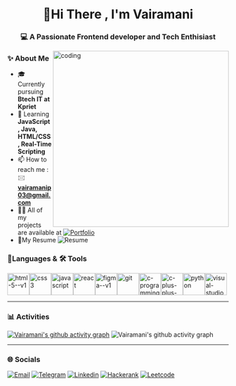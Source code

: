 <h1 align="center">👋Hi There , I'm Vairamani </h1>
<h3 align="center">💻  A Passionate Frontend developer and Tech Enthisiast</h3>
<img align="right" alt="coding" width="400" src="https://media.tenor.com/IF2JdxzmyN4AAAAj/coding-girl.gif">                                                          

### ✨ About Me


- 🎓 Currently pursuing **Btech IT at Kpriet** 
- 🌱 Learning **JavaScript, Java, HTML/CSS, Real-Time Scripting**
- 📫 How to reach me : 🖂 **vairamanip03@gmail.com**
- 👨‍💻 All of my projects are available at [![Portfolio](https://img.shields.io/badge/-Portfolio-000?style=flat&logo=figma&logoColor=white)](https://www.figma.com/design/riSYvoX7j5b6N7yzjfMiY4/Vairamani-Portfolio?node-id=0-1&t=DQ0m0RSxxV7V61mK-1)
- 📃My Resume ![Resume](https://drive.google.com/file/d/1I6tsZMcCz4VFlS9WAiRlZntjuam6WZgw/view?usp=sharing)




### 📑Languages & 🛠️ Tools

<img width="50" height="50" src="https://img.icons8.com/color/50/html-5--v1.png" alt="html-5--v1"/><img width="50" height="50" src="https://img.icons8.com/fluency/50/css3.png" alt="css3"/><img width="50" height="50" src="https://img.icons8.com/fluency/48/javascript.png" alt="javascript"/><img width="50" height="50" src="https://img.icons8.com/plasticine/50/react.png" alt="react"/><img width="50" height="50" src="https://img.icons8.com/color/50/figma--v1.png" alt="figma--v1"/><img width="50" height="50" src="https://img.icons8.com/color/50/git.png" alt="git"/><img width="50" height="50" src="https://img.icons8.com/fluency/50/c-programming.png" alt="c-programming"/><img width="50" height="50" src="https://img.icons8.com/fluency/50/c-plus-plus-logo.png" alt="c-plus-plus-logo"/><img width="50" height="50" src="https://img.icons8.com/3d-fluency/50/python.png" alt="python"/><img width="50" height="50" src="https://img.icons8.com/color/50/visual-studio-code-2019.png" alt="visual-studio-code-2019"/>

---

### 📊 Activities
[![Vairamani's github activity graph](https://github-readme-activity-graph.vercel.app/graph?username=Vairamani-P&bg_color=050505&color=f8f7f8&line=25c144&point=eee3e3&area=true&hide_border=true)](https://github.com/vairamani00710/github-readme-activity-graph)  ![Vairamani's github activity graph](https://github-readme-stats.vercel.app/api?username=Vairamani-P&theme=dark&hide_border=false&include_all_commits=false&count_private=false)

---


### 🌐 Socials 
 [![Email](https://img.shields.io/badge/Gmail-D14836?style=for-the-badge&logo=gmail&logoColor=white)](vairamanip03@gmail.com) [![Telegram](https://img.shields.io/badge/Telegram-2CA5E0?style=for-the-badge&logo=telegram&logoColor=white)](https://t.me/vairamani_123) [![Linkedin](https://img.shields.io/badge/LinkedIn-0077B5?style=for-the-badge&logo=linkedin&logoColor=white)](https://www.linkedin.com/in/vairamanip20) [![Hackerank](https://img.shields.io/badge/-Hackerrank-2EC866?style=for-the-badge&logo=HackerRank&logoColor=white)](https://www.hackerrank.com/profile/23it0591) [![Leetcode](https://img.shields.io/badge/-LeetCode-FFA116?style=for-the-badge&logo=LeetCode&logoColor=black)](https://leetcode.com/onboarding/?next=%2F)

